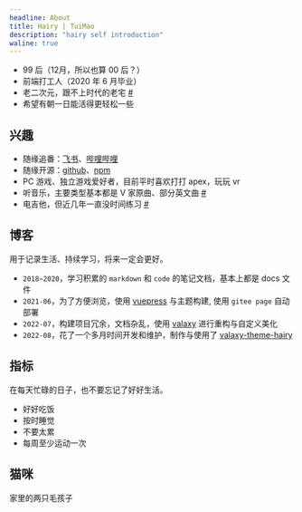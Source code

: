 ```yaml
---
headline: About
title: Hairy | TuiMao
description: "hairy self introduction"
waline: true
---
```


- 99 后（12月，所以也算 00 后？）
- 前端打工人（2020 年 6 月毕业）
- 老二次元，跟不上时代的老宅 [#](https://zh.moegirl.org.cn/%E8%80%81%E5%AE%85)
- 希望有朝一日能活得更轻松一些

<!-- more -->

## 兴趣

- 随缘追番：[飞书](https://ngd3d2laaq.feishu.cn/sheets/shtcnr8QsoQKMDTFlZSikjNV4bc)、[哔哩哔哩](https://space.bilibili.com/1490903/bangumi)
- 随缘开源：[github](https://github.com/TuiMao233)、[npm](https://www.npmjs.com/)
- PC 游戏、独立游戏爱好者，目前平时喜欢打打 apex，玩玩 vr
- 听音乐，主要类型基本都是 V 家原曲、部分英文曲 [#](https://music.163.com/#/user/home?id=293486586)
- 电吉他，但近几年一直没时间练习 [#](https://www.bilibili.com/video/BV1t64y1T7bk?spm_id_from=333.999.0.0)

## 博客

用于记录生活、持续学习，将来一定会更好。

- `2018~2020`，学习积累的 `markdown` 和 `code` 的笔记文档，基本上都是 docs 文件
- `2021-06`，为了方便浏览，使用 [vuepress](https://www.vuepress.cn/) 与主题构建, 使用 `gitee page` 自动部署
- `2022-07`，构建项目冗余，文档杂乱，使用 [valaxy](https://valaxy.site/) 进行重构与自定义美化
- `2022-08`，花了一个多月时间开发和维护，制作与使用了 [valaxy-theme-hairy](https://github.com/TuiMao233/valaxy-theme-hairy)

## 指标

在每天忙碌的日子，也不要忘记了好好生活。

- 好好吃饭
- 按时睡觉
- 不要太累
- 每周至少运动一次

## 猫咪

家里的两只毛孩子

<hairy-image-group row="140px">
  <hairy-image fit="cover" src="https://pic.imgdb.cn/item/63042f0e16f2c2beb15b14dd.jpg" />
  <hairy-image fit="cover" src="https://pic.imgdb.cn/item/63042f3616f2c2beb15b2cec.jpg" />
  <hairy-image fit="cover" src="https://pic.imgdb.cn/item/63042f4a16f2c2beb15b3b22.jpg" />
  <hairy-image fit="cover" src="https://pic.imgdb.cn/item/63042f5c16f2c2beb15b4990.jpg" />
  <hairy-image fit="cover" src="https://pic.imgdb.cn/item/63042f7716f2c2beb15b5ddc.jpg" />
</hairy-image-group>